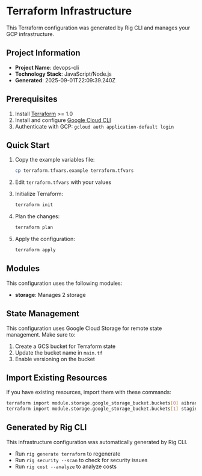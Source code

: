 # Terraform Infrastructure

This Terraform configuration was generated by Rig CLI and manages your GCP infrastructure.

## Project Information

- **Project Name**: devops-cli
- **Technology Stack**: JavaScript/Node.js
- **Generated**: 2025-09-01T22:09:39.240Z

## Prerequisites

1. Install [Terraform](https://www.terraform.io/downloads.html) >= 1.0
2. Install and configure [Google Cloud CLI](https://cloud.google.com/sdk/docs/install)
3. Authenticate with GCP: `gcloud auth application-default login`

## Quick Start

1. Copy the example variables file:
   ```bash
   cp terraform.tfvars.example terraform.tfvars
   ```

2. Edit `terraform.tfvars` with your values

3. Initialize Terraform:
   ```bash
   terraform init
   ```

4. Plan the changes:
   ```bash
   terraform plan
   ```

5. Apply the configuration:
   ```bash
   terraform apply
   ```

## Modules

This configuration uses the following modules:

- **storage**: Manages 2 storage


## State Management

This configuration uses Google Cloud Storage for remote state management. Make sure to:

1. Create a GCS bucket for Terraform state
2. Update the bucket name in `main.tf`
3. Enable versioning on the bucket


## Import Existing Resources

If you have existing resources, import them with these commands:

```bash
terraform import module.storage.google_storage_bucket.buckets[0] aibrandedbooth.appspot.com :
terraform import module.storage.google_storage_bucket.buckets[1] staging.aibrandedbooth.appspot.com :
```


## Generated by Rig CLI

This infrastructure configuration was automatically generated by Rig CLI.
- Run `rig generate terraform` to regenerate
- Run `rig security --scan` to check for security issues
- Run `rig cost --analyze` to analyze costs
